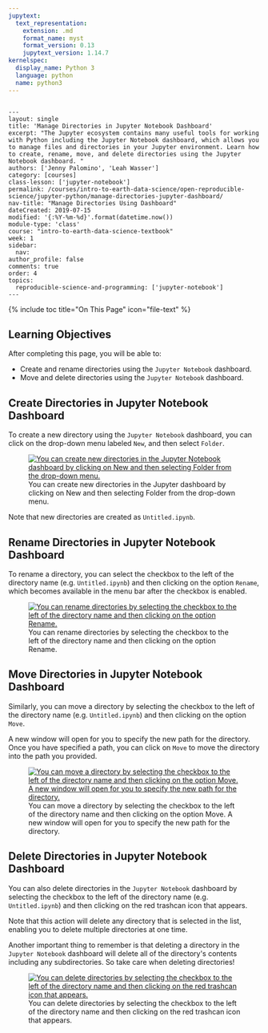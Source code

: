 ```yaml
---
jupytext:
  text_representation:
    extension: .md
    format_name: myst
    format_version: 0.13
    jupytext_version: 1.14.7
kernelspec:
  display_name: Python 3
  language: python
  name: python3
---
```


```{raw-cell}

---
layout: single
title: 'Manage Directories in Jupyter Notebook Dashboard'
excerpt: "The Jupyter ecosystem contains many useful tools for working with Python including the Jupyter Notebook dashboard, which allows you to manage files and directories in your Jupyter environment. Learn how to create, rename, move, and delete directories using the Jupyter Notebook dashboard. "
authors: ['Jenny Palomino', 'Leah Wasser']
category: [courses]
class-lesson: ['jupyter-notebook']
permalink: /courses/intro-to-earth-data-science/open-reproducible-science/jupyter-python/manage-directories-jupyter-dashboard/
nav-title: "Manage Directories Using Dashboard"
dateCreated: 2019-07-15
modified: '{:%Y-%m-%d}'.format(datetime.now())
module-type: 'class'
course: "intro-to-earth-data-science-textbook"
week: 1
sidebar:
  nav:
author_profile: false
comments: true
order: 4
topics:
  reproducible-science-and-programming: ['jupyter-notebook']
---
```

{% include toc title="On This Page" icon="file-text" %}

<div class='notice--success' markdown="1">

## <i class="fa fa-graduation-cap" aria-hidden="true"></i> Learning Objectives

After completing this page, you will be able to:

* Create and rename directories using the `Jupyter Notebook` dashboard.
* Move and delete directories using the `Jupyter Notebook` dashboard.

</div>
 
## Create Directories in Jupyter Notebook Dashboard

To create a new directory using the `Jupyter Notebook` dashboard, you can click on the drop-down menu labeled `New`, and then select `Folder`.

<figure>
 <a href="{{ site.url }}/images/courses/earth-analytics/bootcamp/jupyter-interface/create-folder.png">
 <img src="{{ site.url }}/images/courses/earth-analytics/bootcamp/jupyter-interface/create-folder.png" alt="You can create new directories in the Jupyter Notebook dashboard by clicking on New and then selecting Folder from the drop-down menu."></a>
 <figcaption> You can create new directories in the Jupyter dashboard by clicking on New and then selecting Folder from the drop-down menu.
 </figcaption>
</figure>

Note that new directories are created as `Untitled.ipynb`.


## Rename Directories in Jupyter Notebook Dashboard

To rename a directory, you can select the checkbox to the left of the directory name (e.g. `Untitled.ipynb`) and then clicking on the option `Rename`, which becomes available in the menu bar after the checkbox is enabled. 

<figure>
 <a href="{{ site.url }}/images/courses/earth-analytics/bootcamp/jupyter-interface/rename-folder.png">
 <img src="{{ site.url }}/images/courses/earth-analytics/bootcamp/jupyter-interface/rename-folder.png" alt="You can rename directories by selecting the checkbox to the left of the directory name and then clicking on the option Rename. "></a>
 <figcaption> You can rename directories by selecting the checkbox to the left of the directory name and then clicking on the option Rename. 
 </figcaption>
</figure>


## Move Directories in Jupyter Notebook Dashboard

Similarly, you can move a directory by selecting the checkbox to the left of the directory name (e.g. `Untitled.ipynb`) and then clicking on the option `Move`.

A new window will open for you to specify the new path for the directory. Once you have specified a path, you can click on `Move` to move the directory into the path you provided.  

<figure>
 <a href="{{ site.url }}/images/earth-analytics/jupyter-interface/move-folder.png">
 <img src="{{ site.url }}/images/earth-analytics/jupyter-interface/move-folder.png" alt="You can move a directory by selecting the checkbox to the left of the directory name and then clicking on the option Move. A new window will open for you to specify the new path for the directory."></a>
 <figcaption> You can move a directory by selecting the checkbox to the left of the directory name and then clicking on the option Move. A new window will open for you to specify the new path for the directory.
 </figcaption>
</figure>


## Delete Directories in Jupyter Notebook Dashboard

You can also delete directories in the `Jupyter Notebook` dashboard  by selecting the checkbox to the left of the directory name (e.g. `Untitled.ipynb`) and then clicking on the red trashcan icon that appears. 

Note that this action will delete any directory that is selected in the list, enabling you to delete multiple directories at one time. 

Another important thing to remember is that deleting a directory in the `Jupyter Notebook` dashboard will delete all of the directory's contents including any subdirectories. So take care when deleting directories! 

<figure>
 <a href="{{ site.url }}/images/earth-analytics/jupyter-interface/delete-folder.png">
 <img src="{{ site.url }}/images/earth-analytics/jupyter-interface/delete-folder.png" alt="You can delete directories by selecting the checkbox to the left of the directory name and then clicking on the red trashcan icon that appears."></a>
 <figcaption> You can delete directories by selecting the checkbox to the left of the directory name and then clicking on the red trashcan icon that appears.
 </figcaption>
</figure>
